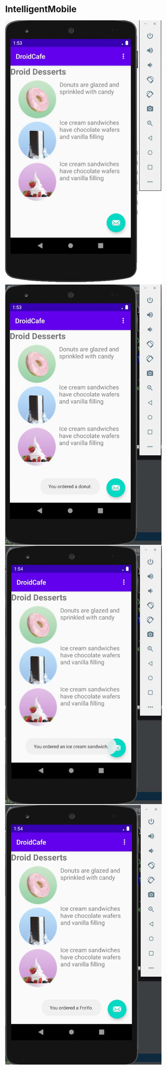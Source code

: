 # IntelligentMobile

<img src="pic_1.JPG">
<img src="pic2.JPG">
<img src="pic3.JPG">
<img src="pic4.JPG">
